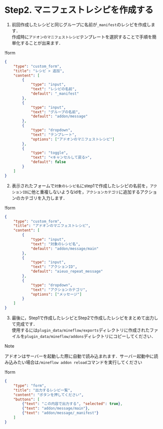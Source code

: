 # Step2. マニフェストレシピを作成する

1. 前回作成したレシピと同じグループに名前が`_manifest`のレシピを作成します．  
作成時に`アドオンのマニフェストレシピ`テンプレートを選択することで手順を簡単化することが出来ます．

!form
```json
{
    "type": "custom_form",
    "title": "レシピ > 追加",
    "content": [
        {
            "type": "input",
            "text": "レシピの名前",
            "default": "_manifest"
        },
        {
            "type": "input",
            "text": "グループの名前",
            "default": "addon/message"
        },
        {
            "type": "dropdown",
            "text": "テンプレート",
            "options": ["アドオンのマニフェストレシピ"]
        },
        {
            "type": "toggle",
            "text": "<キャンセルして戻る>",
            "default": false
        }
    ]
}
```

2. 表示されたフォームで`対象のレシピ名`にstep1で作成したレシピの名前を，`アクションID`に他と重複しないようなidを，`アクションカテゴリ`に追加するアクションのカテゴリを入力します．

!form
```json
{
    "type": "custom_form",
    "title": "アドオンのマニフェストレシピ",
    "content": [
        {
            "type": "input",
            "text": "対象のレシピ名",
            "default": "addon/message/main"
        },
        {
            "type": "input",
            "text": "アクションID",
            "default": "aieuo_repeat_message"
        },
        {
            "type": "dropdown",
            "text": "アクションカテゴリ",
            "options": ["メッセージ"]
        }
    ]
}
```

3. 最後に，Step1で作成したレシピとStep2で作成したレシピをまとめて出力して完成です．   
使用するには`plugin_data/mineflow/exports`ディレクトリに作成されたファイルを`plugin_data/mineflow/addons`ディレクトリにコピーしてください．  

> [!NOTE]
> アドオンはサーバーを起動した際に自動で読み込まれます．サーバー起動中に読み込みたい場合は`/mineflow addon reload`コマンドを実行してください 

!form
```json
{
    "type": "form",
    "title": "出力するレシピ一覧",
    "content": "ボタンを押してください",
    "buttons": [
        {"text": "この内容で出力する", "selected": true},
        {"text": "addon/message/main"},
        {"text": "addon/message/_manifest"}
    ]
}
```